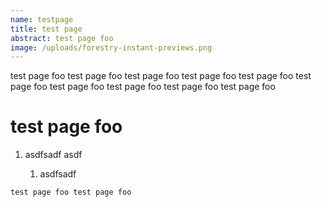 ```yaml
---
name: testpage
title: test page
abstract: test page foo
image: /uploads/forestry-instant-previews.png
---
```

test page foo test page foo test page foo test page foo test page foo test page foo test page foo test page foo test page foo test page foo 

# test page foo 

1. asdfsadf asdf

   1. asdfsadf

`test page foo test page foo `